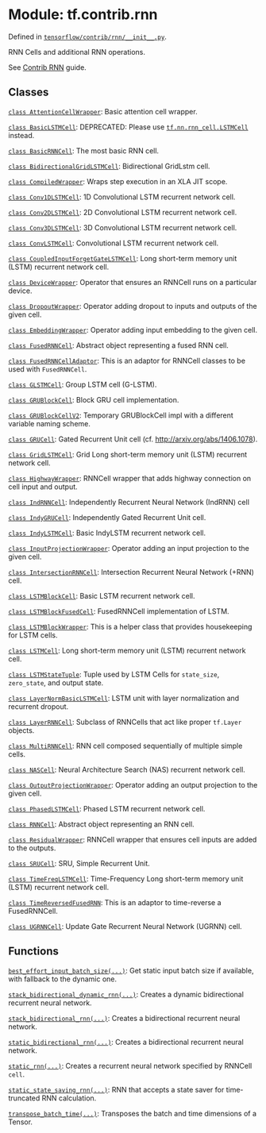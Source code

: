 <div itemscope itemtype="http://developers.google.com/ReferenceObject">
<meta itemprop="name" content="tf.contrib.rnn" />
<meta itemprop="path" content="Stable" />
</div>

# Module: tf.contrib.rnn



Defined in [`tensorflow/contrib/rnn/__init__.py`](https://www.tensorflow.org/code/tensorflow/contrib/rnn/__init__.py).

RNN Cells and additional RNN operations.

See [Contrib RNN](https://tensorflow.org/api_guides/python/contrib.rnn) guide.

<!--From core-->

<!--Used to be in core, but kept in contrib.-->

<!--Created in contrib, eventual plans to move to core.-->

<!--RNNCell wrappers-->

<!--RNN functions-->

<!--RNN utilities-->

## Classes

[`class AttentionCellWrapper`](../../tf/contrib/rnn/AttentionCellWrapper.md): Basic attention cell wrapper.

[`class BasicLSTMCell`](../../tf/nn/rnn_cell/BasicLSTMCell.md): DEPRECATED: Please use <a href="../../tf/nn/rnn_cell/LSTMCell.md"><code>tf.nn.rnn_cell.LSTMCell</code></a> instead.

[`class BasicRNNCell`](../../tf/nn/rnn_cell/BasicRNNCell.md): The most basic RNN cell.

[`class BidirectionalGridLSTMCell`](../../tf/contrib/rnn/BidirectionalGridLSTMCell.md): Bidirectional GridLstm cell.

[`class CompiledWrapper`](../../tf/contrib/rnn/CompiledWrapper.md): Wraps step execution in an XLA JIT scope.

[`class Conv1DLSTMCell`](../../tf/contrib/rnn/Conv1DLSTMCell.md): 1D Convolutional LSTM recurrent network cell.

[`class Conv2DLSTMCell`](../../tf/contrib/rnn/Conv2DLSTMCell.md): 2D Convolutional LSTM recurrent network cell.

[`class Conv3DLSTMCell`](../../tf/contrib/rnn/Conv3DLSTMCell.md): 3D Convolutional LSTM recurrent network cell.

[`class ConvLSTMCell`](../../tf/contrib/rnn/ConvLSTMCell.md): Convolutional LSTM recurrent network cell.

[`class CoupledInputForgetGateLSTMCell`](../../tf/contrib/rnn/CoupledInputForgetGateLSTMCell.md): Long short-term memory unit (LSTM) recurrent network cell.

[`class DeviceWrapper`](../../tf/nn/rnn_cell/DeviceWrapper.md): Operator that ensures an RNNCell runs on a particular device.

[`class DropoutWrapper`](../../tf/nn/rnn_cell/DropoutWrapper.md): Operator adding dropout to inputs and outputs of the given cell.

[`class EmbeddingWrapper`](../../tf/contrib/rnn/EmbeddingWrapper.md): Operator adding input embedding to the given cell.

[`class FusedRNNCell`](../../tf/contrib/rnn/FusedRNNCell.md): Abstract object representing a fused RNN cell.

[`class FusedRNNCellAdaptor`](../../tf/contrib/rnn/FusedRNNCellAdaptor.md): This is an adaptor for RNNCell classes to be used with `FusedRNNCell`.

[`class GLSTMCell`](../../tf/contrib/rnn/GLSTMCell.md): Group LSTM cell (G-LSTM).

[`class GRUBlockCell`](../../tf/contrib/rnn/GRUBlockCell.md): Block GRU cell implementation.

[`class GRUBlockCellV2`](../../tf/contrib/rnn/GRUBlockCellV2.md): Temporary GRUBlockCell impl with a different variable naming scheme.

[`class GRUCell`](../../tf/nn/rnn_cell/GRUCell.md): Gated Recurrent Unit cell (cf. http://arxiv.org/abs/1406.1078).

[`class GridLSTMCell`](../../tf/contrib/rnn/GridLSTMCell.md): Grid Long short-term memory unit (LSTM) recurrent network cell.

[`class HighwayWrapper`](../../tf/contrib/rnn/HighwayWrapper.md): RNNCell wrapper that adds highway connection on cell input and output.

[`class IndRNNCell`](../../tf/contrib/rnn/IndRNNCell.md): Independently Recurrent Neural Network (IndRNN) cell

[`class IndyGRUCell`](../../tf/contrib/rnn/IndyGRUCell.md): Independently Gated Recurrent Unit cell.

[`class IndyLSTMCell`](../../tf/contrib/rnn/IndyLSTMCell.md): Basic IndyLSTM recurrent network cell.

[`class InputProjectionWrapper`](../../tf/contrib/rnn/InputProjectionWrapper.md): Operator adding an input projection to the given cell.

[`class IntersectionRNNCell`](../../tf/contrib/rnn/IntersectionRNNCell.md): Intersection Recurrent Neural Network (+RNN) cell.

[`class LSTMBlockCell`](../../tf/contrib/rnn/LSTMBlockCell.md): Basic LSTM recurrent network cell.

[`class LSTMBlockFusedCell`](../../tf/contrib/rnn/LSTMBlockFusedCell.md): FusedRNNCell implementation of LSTM.

[`class LSTMBlockWrapper`](../../tf/contrib/rnn/LSTMBlockWrapper.md): This is a helper class that provides housekeeping for LSTM cells.

[`class LSTMCell`](../../tf/nn/rnn_cell/LSTMCell.md): Long short-term memory unit (LSTM) recurrent network cell.

[`class LSTMStateTuple`](../../tf/nn/rnn_cell/LSTMStateTuple.md): Tuple used by LSTM Cells for `state_size`, `zero_state`, and output state.

[`class LayerNormBasicLSTMCell`](../../tf/contrib/rnn/LayerNormBasicLSTMCell.md): LSTM unit with layer normalization and recurrent dropout.

[`class LayerRNNCell`](../../tf/contrib/rnn/LayerRNNCell.md): Subclass of RNNCells that act like proper `tf.Layer` objects.

[`class MultiRNNCell`](../../tf/nn/rnn_cell/MultiRNNCell.md): RNN cell composed sequentially of multiple simple cells.

[`class NASCell`](../../tf/contrib/rnn/NASCell.md): Neural Architecture Search (NAS) recurrent network cell.

[`class OutputProjectionWrapper`](../../tf/contrib/rnn/OutputProjectionWrapper.md): Operator adding an output projection to the given cell.

[`class PhasedLSTMCell`](../../tf/contrib/rnn/PhasedLSTMCell.md): Phased LSTM recurrent network cell.

[`class RNNCell`](../../tf/nn/rnn_cell/RNNCell.md): Abstract object representing an RNN cell.

[`class ResidualWrapper`](../../tf/nn/rnn_cell/ResidualWrapper.md): RNNCell wrapper that ensures cell inputs are added to the outputs.

[`class SRUCell`](../../tf/contrib/rnn/SRUCell.md): SRU, Simple Recurrent Unit.

[`class TimeFreqLSTMCell`](../../tf/contrib/rnn/TimeFreqLSTMCell.md): Time-Frequency Long short-term memory unit (LSTM) recurrent network cell.

[`class TimeReversedFusedRNN`](../../tf/contrib/rnn/TimeReversedFusedRNN.md): This is an adaptor to time-reverse a FusedRNNCell.

[`class UGRNNCell`](../../tf/contrib/rnn/UGRNNCell.md): Update Gate Recurrent Neural Network (UGRNN) cell.

## Functions

[`best_effort_input_batch_size(...)`](../../tf/contrib/rnn/best_effort_input_batch_size.md): Get static input batch size if available, with fallback to the dynamic one.

[`stack_bidirectional_dynamic_rnn(...)`](../../tf/contrib/rnn/stack_bidirectional_dynamic_rnn.md): Creates a dynamic bidirectional recurrent neural network.

[`stack_bidirectional_rnn(...)`](../../tf/contrib/rnn/stack_bidirectional_rnn.md): Creates a bidirectional recurrent neural network.

[`static_bidirectional_rnn(...)`](../../tf/nn/static_bidirectional_rnn.md): Creates a bidirectional recurrent neural network.

[`static_rnn(...)`](../../tf/nn/static_rnn.md): Creates a recurrent neural network specified by RNNCell `cell`.

[`static_state_saving_rnn(...)`](../../tf/nn/static_state_saving_rnn.md): RNN that accepts a state saver for time-truncated RNN calculation.

[`transpose_batch_time(...)`](../../tf/contrib/rnn/transpose_batch_time.md): Transposes the batch and time dimensions of a Tensor.

